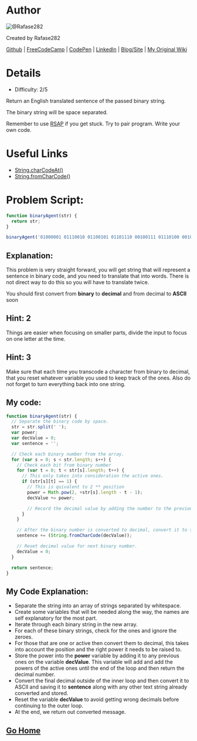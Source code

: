 # Author
![@Rafase282](https://avatars0.githubusercontent.com/Rafase282?&s=128)

Created by Rafase282

[Github](https://github.com/Rafase282) | [FreeCodeCamp](http://www.freecodecamp.com/rafase282) |  [CodePen](http://codepen.io/Rafase282/) | [LinkedIn](https://www.linkedin.com/in/rafase282) | [Blog/Site](https://rafase282.wordpress.com/) | [My Original Wiki](http://rafase282.github.io/My-FreeCodeCamp-Code/)

# Details
- Difficulty: 2/5

Return an English translated sentence of the passed binary string.

The binary string will be space separated.

Remember to use [RSAP](http://www.freecodecamp.com/field-guide/how-do-i-get-help-when-I-get-stuck) if you get stuck. Try to pair program. Write your own code.

# Useful Links
- [String.charCodeAt()](https://developer.mozilla.org/en-US/docs/Web/JavaScript/Reference/Global_Objects/String/charCodeAt)
- [String.fromCharCode()](https://developer.mozilla.org/en-US/docs/Web/JavaScript/Reference/Global_Objects/String/fromCharCode)

# Problem Script:

```js
function binaryAgent(str) {
  return str;
}

binaryAgent('01000001 01110010 01100101 01101110 00100111 01110100 00100000 01100010 01101111 01101110 01100110 01101001 01110010 01100101 01110011 00100000 01100110 01110101 01101110 00100001 00111111');
```

## Explanation:
This problem is very straight forward, you will get string that will represent a sentence in binary code, and you need to translate that into words. There is not direct way to do this so you will have to translate twice.

You should first convert from **binary** to **decimal** and from decimal to **ASCII** soon

## Hint: 2
Things are easier when focusing on smaller parts, divide the input to focus on one letter at the time.

## Hint: 3
Make sure that each time you transcode a character from binary to decimal, that you reset whatever variable you used to keep track of the ones. Also do not forget to turn everything back into one string.

## My code:

```js
function binaryAgent(str) {
  // Separate the binary code by space.
  str = str.split(' ');
  var power;
  var decValue = 0;
  var sentence = '';

  // Check each binary number from the array.
  for (var s = 0; s < str.length; s++) {
    // Check each bit from binary number
    for (var t = 0; t < str[s].length; t++) {
      // This only takes into consideration the active ones.
      if (str[s][t] == 1) {
        // This is quivalent to 2 ** position
        power = Math.pow(2, +str[s].length - t - 1);
        decValue += power;

        // Record the decimal value by adding the number to the previous one.
      }
    }

    // After the binary number is converted to decimal, convert it to string and store
    sentence += (String.fromCharCode(decValue));

    // Reset decimal value for next binary number.
    decValue = 0;
  }

  return sentence;
}
```

## My Code Explanation:
- Separate the string into an array of strings separated by whitespace.
- Create some variables that will be needed along the way, the names are self explanatory for the most part.
- Iterate through each binary string in the new array.
- For each of these binary strings, check for the ones and ignore the zeroes.
- For those that are one or active then convert them to decimal, this takes into account the position and the right power it needs to be raised to.
- Store the power into the **power** variable by adding it to any previous ones on the variable **decValue**. This variable will add and add the powers of the active ones until the end of the loop and then return the decimal number.
- Convert the final decimal outside of the inner loop and then convert it to ASCII and saving it to **sentence** along with any other text string already converted and stored.
- Reset the variable **decValue** to avoid getting wrong decimals before continuing to the outer loop.
- At the end, we return out converted message.

## [Go Home](https://github.com/Rafase282/My-FreeCodeCamp-Code/wiki)
